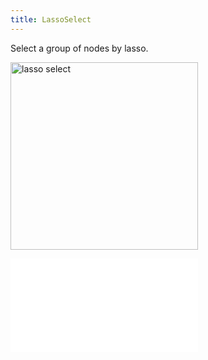 ```yaml
---
title: LassoSelect
---
```


Select a group of nodes by lasso.

<img alt="lasso select" src="https://mdn.alipayobjects.com/huamei_qa8qxu/afts/img/A*VoOXTLCo6HwAAAAAAAAAAAAADmJ7AQ/original" height='300'/>

<embed src="../../common/BehaviorBrushSelect.en.md"></embed>
